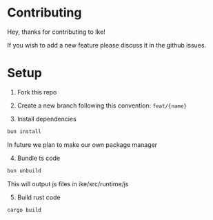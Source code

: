 # Contributing

Hey, thanks for contributing to Ike!

If you wish to add a new feature please discuss it in the github issues.

# Setup

1. Fork this repo

2. Create a new branch following this convention: `feat/{name}`

3. Install dependencies

```sh
bun install
```

In future we plan to make our own package manager

4. Bundle ts code

```sh
bun unbuild
```

This will output js files in ike/src/runtime/js

5. Build rust code

```sh
cargo build
```
